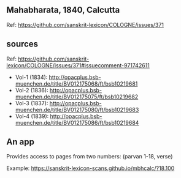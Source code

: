 
## Mahabharata, 1840, Calcutta 

Ref: https://github.com/sanskrit-lexicon/COLOGNE/issues/371

## sources

Ref: https://github.com/sanskrit-lexicon/COLOGNE/issues/371#issuecomment-971742611

- Vol-1 (1834): http://opacplus.bsb-muenchen.de/title/BV012175068/ft/bsb10219681
- Vol-2 (1836): http://opacplus.bsb-muenchen.de/title/BV012175075/ft/bsb10219682
- Vol-3 (1837): http://opacplus.bsb-muenchen.de/title/BV012175080/ft/bsb10219683
- Vol-4 (1839): http://opacplus.bsb-muenchen.de/title/BV012175086/ft/bsb10219684

## An app
Provides access to pages from two numbers: (parvan 1-18, verse)

Example: https://sanskrit-lexicon-scans.github.io/mbhcalc/?18.100
